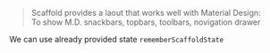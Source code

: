 > Scaffold provides a laout that works well with Material Design:  
To show M.D. snackbars, topbars, toolbars, novigation drawer  

We can use already provided state `rememberScaffoldState`
